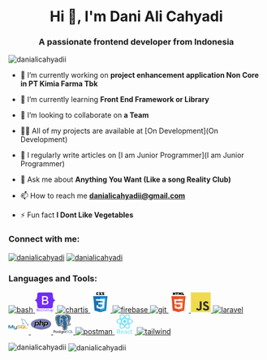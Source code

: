 <h1 align="center">Hi 👋, I'm Dani Ali Cahyadi</h1>
<h3 align="center">A passionate frontend developer from Indonesia</h3>

<p align="left"> <img src="https://komarev.com/ghpvc/?username=danialicahyadii&label=Profile%20views&color=0e75b6&style=flat" alt="danialicahyadii" /> </p>

- 🔭 I’m currently working on **project enhancement application Non Core in PT Kimia Farma Tbk**

- 🌱 I’m currently learning **Front End Framework or Library**

- 👯 I’m looking to collaborate on **a Team**

- 👨‍💻 All of my projects are available at [On Development](On Development)

- 📝 I regularly write articles on [I am Junior Programmer](I am Junior Programmer)

- 💬 Ask me about **Anything You Want (Like a song Reality Club)**

- 📫 How to reach me **danialicahyadii@gmail.com**

- ⚡ Fun fact **I Dont Like Vegetables**

<h3 align="left">Connect with me:</h3>
<p align="left">
<a href="https://linkedin.com/in/danialicahyadi" target="blank"><img align="center" src="https://raw.githubusercontent.com/rahuldkjain/github-profile-readme-generator/master/src/images/icons/Social/linked-in-alt.svg" alt="danialicahyadi" height="30" width="40" /></a>
<a href="https://instagram.com/danialicahyadi" target="blank"><img align="center" src="https://raw.githubusercontent.com/rahuldkjain/github-profile-readme-generator/master/src/images/icons/Social/instagram.svg" alt="danialicahyadi" height="30" width="40" /></a>
</p>

<h3 align="left">Languages and Tools:</h3>
<p align="left"> <a href="https://www.gnu.org/software/bash/" target="_blank" rel="noreferrer"> <img src="https://www.vectorlogo.zone/logos/gnu_bash/gnu_bash-icon.svg" alt="bash" width="40" height="40"/> </a> <a href="https://getbootstrap.com" target="_blank" rel="noreferrer"> <img src="https://raw.githubusercontent.com/devicons/devicon/master/icons/bootstrap/bootstrap-plain-wordmark.svg" alt="bootstrap" width="40" height="40"/> </a> <a href="https://www.chartjs.org" target="_blank" rel="noreferrer"> <img src="https://www.chartjs.org/media/logo-title.svg" alt="chartjs" width="40" height="40"/> </a> <a href="https://www.w3schools.com/css/" target="_blank" rel="noreferrer"> <img src="https://raw.githubusercontent.com/devicons/devicon/master/icons/css3/css3-original-wordmark.svg" alt="css3" width="40" height="40"/> </a> <a href="https://firebase.google.com/" target="_blank" rel="noreferrer"> <img src="https://www.vectorlogo.zone/logos/firebase/firebase-icon.svg" alt="firebase" width="40" height="40"/> </a> <a href="https://git-scm.com/" target="_blank" rel="noreferrer"> <img src="https://www.vectorlogo.zone/logos/git-scm/git-scm-icon.svg" alt="git" width="40" height="40"/> </a> <a href="https://www.w3.org/html/" target="_blank" rel="noreferrer"> <img src="https://raw.githubusercontent.com/devicons/devicon/master/icons/html5/html5-original-wordmark.svg" alt="html5" width="40" height="40"/> </a> <a href="https://developer.mozilla.org/en-US/docs/Web/JavaScript" target="_blank" rel="noreferrer"> <img src="https://raw.githubusercontent.com/devicons/devicon/master/icons/javascript/javascript-original.svg" alt="javascript" width="40" height="40"/> </a> <a href="https://laravel.com/" target="_blank" rel="noreferrer"> <img src="https://cdn.worldvectorlogo.com/logos/laravel-2.svg" alt="laravel" width="40" height="40"/> </a> <a href="https://www.mysql.com/" target="_blank" rel="noreferrer"> <img src="https://raw.githubusercontent.com/devicons/devicon/master/icons/mysql/mysql-original-wordmark.svg" alt="mysql" width="40" height="40"/> </a> <a href="https://www.php.net" target="_blank" rel="noreferrer"> <img src="https://raw.githubusercontent.com/devicons/devicon/master/icons/php/php-original.svg" alt="php" width="40" height="40"/> </a> <a href="https://www.postgresql.org" target="_blank" rel="noreferrer"> <img src="https://raw.githubusercontent.com/devicons/devicon/master/icons/postgresql/postgresql-original-wordmark.svg" alt="postgresql" width="40" height="40"/> </a> <a href="https://postman.com" target="_blank" rel="noreferrer"> <img src="https://www.vectorlogo.zone/logos/getpostman/getpostman-icon.svg" alt="postman" width="40" height="40"/> </a> <a href="https://reactjs.org/" target="_blank" rel="noreferrer"> <img src="https://raw.githubusercontent.com/devicons/devicon/master/icons/react/react-original-wordmark.svg" alt="react" width="40" height="40"/> </a> <a href="https://tailwindcss.com/" target="_blank" rel="noreferrer"> <img src="https://www.vectorlogo.zone/logos/tailwindcss/tailwindcss-icon.svg" alt="tailwind" width="40" height="40"/> </a> </p>

<p><img align="left" src="https://github-readme-stats.vercel.app/api/top-langs?username=danialicahyadii&show_icons=true&theme=algolia&locale=en&layout=compact" alt="danialicahyadii" /></p>

<p>&nbsp;<img align="center" src="https://github-readme-stats.vercel.app/api?username=danialicahyadii&show_icons=true&theme=algolia&locale=en" alt="danialicahyadii" /></p>

<!---
danialicahyadii/danialicahyadii is a ✨ special ✨ repository because its `README.md` (this file) appears on your GitHub profile.
You can click the Preview link to take a look at your changes.
--->
